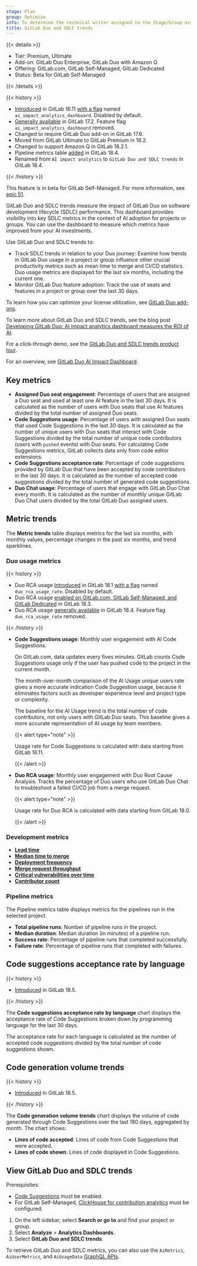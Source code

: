 ```yaml
---
stage: Plan
group: Optimize
info: To determine the technical writer assigned to the Stage/Group associated with this page, see https://handbook.gitlab.com/handbook/product/ux/technical-writing/#assignments
title: GitLab Duo and SDLC trends
---
```


{{< details >}}

- Tier: Premium, Ultimate
- Add-on: GitLab Duo Enterprise, GitLab Duo with Amazon Q
- Offering: GitLab.com, GitLab Self-Managed, GitLab Dedicated
- Status: Beta for GitLab Self-Managed

{{< /details >}}

{{< history >}}

- [Introduced](https://gitlab.com/gitlab-org/gitlab/-/issues/443696) in GitLab 16.11 [with a flag](../../administration/feature_flags/_index.md) named `ai_impact_analytics_dashboard`. Disabled by default.
- [Generally available](https://gitlab.com/gitlab-org/gitlab/-/issues/451873) in GitLab 17.2. Feature flag `ai_impact_analytics_dashboard` removed.
- Changed to require GitLab Duo add-on in GitLab 17.6.
- Moved from GitLab Ultimate to GitLab Premium in 18.2.
- Changed to support Amazon Q in GitLab 18.2.1.
- Pipeline metrics table [added](https://gitlab.com/gitlab-org/gitlab/-/issues/550356) in GitLab 18.4.
- Renamed from `AI impact analytics` to `GitLab Duo and SDLC trends` in GitLab 18.4.

{{< /history >}}

This feature is in beta for GitLab Self-Managed.
For more information, see [epic 51](https://gitlab.com/groups/gitlab-org/architecture/gitlab-data-analytics/-/epics/51).

GitLab Duo and SDLC trends measure the impact of GitLab Duo on software development lifecycle (SDLC) performance.
This dashboard provides visibility into key SDLC metrics in the context of AI adoption for projects or groups.
You can use the dashboard to measure which metrics have improved from your AI investments.

Use GitLab Duo and SDLC trends to:

- Track SDLC trends in relation to your Duo journey: Examine how trends in GitLab Duo usage in a project or group influence other crucial productivity metrics such as mean time to merge and CI/CD statistics. Duo usage metrics are displayed for the last six months, including the current one.
- Monitor GitLab Duo feature adoption: Track the use of seats and features in a project or group over the last 30 days.

To learn how you can optimize your license utilization,
see [GitLab Duo add-ons](../../subscriptions/subscription-add-ons.md).

To learn more about GitLab Duo and SDLC trends, see the blog post
[Developing GitLab Duo: AI impact analytics dashboard measures the ROI of AI](https://about.gitlab.com/blog/2024/05/15/developing-gitlab-duo-ai-impact-analytics-dashboard-measures-the-roi-of-ai/).

For a click-through demo, see the [GitLab Duo and SDLC trends product tour](https://gitlab.navattic.com/ai-impact).

<i class="fa-youtube-play" aria-hidden="true"></i>
For an overview, see [GitLab Duo AI Impact Dashboard](https://youtu.be/FxSWX64aUOE?si=7Yfc6xHm63c3BRwn).
<!-- Video published on 2025-03-06 -->

## Key metrics

- **Assigned Duo seat engagement**: Percentage of users that are assigned a Duo seat and used at least one AI feature in the last 30 days.
It is calculated as the number of users with Duo seats that use AI features divided by the total number of assigned Duo seats.
- **Code Suggestions usage**: Percentage of users with assigned Duo seats that used Code Suggestions in the last 30 days.
It is calculated as the number of unique users with Duo seats that interact with Code Suggestions divided by the total number of unique code contributors (users with `pushed` events) with Duo seats.
For calculating Code Suggestions metrics, GitLab collects data only from code editor extensions.
- **Code Suggestions acceptance rate**: Percentage of code suggestions provided by GitLab Duo that have been accepted by code contributors in the last 30 days.
It is calculated as the number of accepted code suggestions divided by the total number of generated code suggestions.
- **Duo Chat usage**: Percentage of users that engage with GitLab Duo Chat every month.
It is calculated as the number of monthly unique GitLab Duo Chat users divided by the total GitLab Duo assigned users.

## Metric trends

The **Metric trends** table displays metrics for the last six months, with monthly values, percentage changes in the past six months, and trend sparklines.

### Duo usage metrics

{{< history >}}

- Duo RCA usage [Introduced](https://gitlab.com/gitlab-org/gitlab/-/issues/513252) in GitLab 18.1 [with a flag](../../administration/feature_flags/_index.md) named `duo_rca_usage_rate`. Disabled by default.
- Duo RCA usage [enabled on GitLab.com, GitLab Self-Managed, and GitLab Dedicated](https://gitlab.com/gitlab-org/gitlab/-/issues/543987) in GitLab 18.3.
- Duo RCA usage [generally available](https://gitlab.com/gitlab-org/gitlab/-/issues/556726) in GitLab 18.4. Feature flag `duo_rca_usage_rate` removed.

{{< /history >}}

- **Code Suggestions usage**: Monthly user engagement with AI Code Suggestions.

  On GitLab.com, data updates every fives minutes.
  GitLab counts Code Suggestions usage only if the user has pushed code to the project in the current month.

  The month-over-month comparison of the AI Usage unique users rate gives a more accurate indication Code Suggestion usage,
  because it eliminates factors such as developer experience level and project type or complexity.

  The baseline for the AI Usage trend is the total number of code contributors, not only users with GitLab Duo seats.
  This baseline gives a more accurate representation of AI usage by team members.

  {{< alert type="note" >}}

  Usage rate for Code Suggestions is calculated with data starting from GitLab 16.11.

  {{< /alert >}}

- **Duo RCA usage**: Monthly user engagement with Duo Root Cause Analysis.
  Tracks the percentage of Duo users who use GitLab Duo Chat to troubleshoot a failed CI/CD job from a merge request.

  {{< alert type="note" >}}

  Usage rate for Duo RCA is calculated with data starting from GitLab 18.0.

  {{< /alert >}}

### Development metrics

- [**Lead time**](../group/value_stream_analytics/_index.md#lifecycle-metrics)
- [**Median time to merge**](merge_request_analytics.md)
- [**Deployment frequency**](dora_metrics.md#deployment-frequency)
- [**Merge request throughput**](merge_request_analytics.md#view-the-number-of-merge-requests-in-a-date-range)
- [**Critical vulnerabilities over time**](../application_security/vulnerability_report/_index.md)
- [**Contributor count**](../profile/contributions_calendar.md#user-contribution-events)

### Pipeline metrics

The Pipeline metrics table displays metrics for the pipelines run in the selected project.

- **Total pipeline runs**: Number of pipeline runs in the project.
- **Median duration**: Median duration (in minutes) of a pipeline run.
- **Success rate**: Percentage of pipeline runs that completed successfully.
- **Failure rate**: Percentage of pipeline runs that completed with failures.

## Code suggestions acceptance rate by language

{{< history >}}

- [Introduced](https://gitlab.com/gitlab-org/gitlab/-/issues/454809) in GitLab 18.5.

{{< /history >}}

The **Code suggestions acceptance rate by language** chart displays the acceptance rate of Code Suggestions broken down by programming language for the last 30 days.

The acceptance rate for each language is calculated as the number of accepted code suggestions divided by the total number of code suggestions shown.

## Code generation volume trends

{{< history >}}

- [Introduced](https://gitlab.com/gitlab-org/gitlab/-/issues/573972) in GitLab 18.5.

{{< /history >}}

The **Code generation volume trends** chart displays the volume of code generated through Code Suggestions over the last 180 days, aggregated by month. The chart shows:

- **Lines of code accepted**: Lines of code from Code Suggestions that were accepted.
- **Lines of code shown**: Lines of code displayed in Code Suggestions.

## View GitLab Duo and SDLC trends

Prerequisites:

- [Code Suggestions](../project/repository/code_suggestions/_index.md) must be enabled.
- For GitLab Self-Managed, [ClickHouse for contribution analytics](../group/contribution_analytics/_index.md#contribution-analytics-with-clickhouse) must be configured.

1. On the left sidebar, select **Search or go to** and find your project or group.
1. Select **Analyze** > **Analytics Dashboards**.
1. Select **GitLab Duo and SDLC trends**.

To retrieve GitLab Duo and SDLC metrics, you can also use the `AiMetrics`, `AiUserMetrics`, and `AiUsageData` [GraphQL APIs](../../api/graphql/duo_and_sdlc_trends.md).
